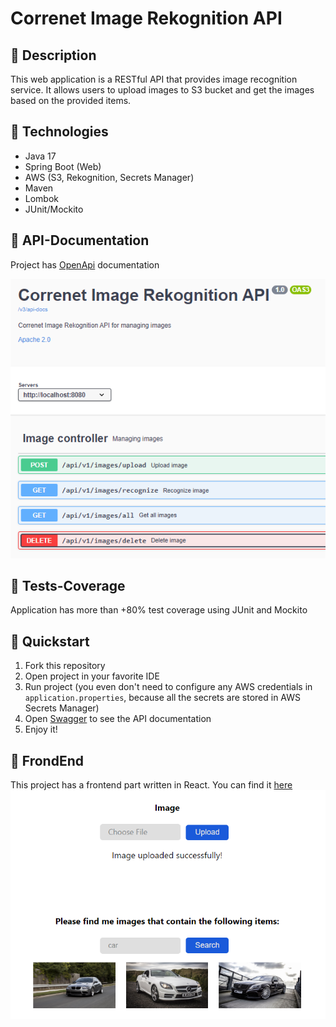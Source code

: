 # Correnet Image Rekognition API

## 📌 Description
This web application is a RESTful API that provides image recognition service. 
It allows users to upload images to S3 bucket and get the images based on the provided items.

## 📌 Technologies
* Java 17
* Spring Boot (Web)
* AWS (S3, Rekognition, Secrets Manager)
* Maven
* Lombok
* JUnit/Mockito

## 📌 API-Documentation
Project has [OpenApi](http://localhost:8080/swagger-ui/index.html) documentation

![img.png](openAPI.png)

## 📌 Tests-Coverage
Application has more than +80% test coverage using JUnit and Mockito

## 📌 Quickstart
1. Fork this repository
2. Open project in your favorite IDE
3. Run project (you even don't need to configure any AWS credentials in ```application.properties```, because all the secrets are stored in AWS Secrets Manager)
4. Open [Swagger](http://localhost:8080/swagger-ui/index.html) to see the API documentation
5. Enjoy it!

## 📌 FrondEnd
This project has a frontend part written in React. You can find it [here](https://github.com/AndrewHudzenko/image-rekognition-frontend)
![img_1.png](frontend.png)
